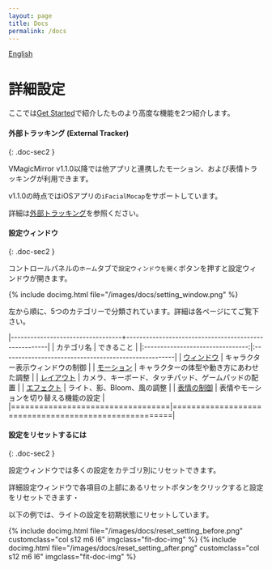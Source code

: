 ```yaml
---
layout: page
title: Docs
permalink: /docs
---
```


[English](./en/docs)

# 詳細設定

ここでは[Get Started](./get_started)で紹介したものより高度な機能を2つ紹介します。


#### 外部トラッキング (External Tracker)
{: .doc-sec2 }

VMagicMirror v1.1.0以降では他アプリと連携したモーション、および表情トラッキングが利用できます。

v1.1.0の時点ではiOSアプリの`iFacialMocap`をサポートしています。

詳細は[外部トラッキング](./docs/external_tracker)を参照ください。


#### 設定ウィンドウ
{: .doc-sec2 }

コントロールパネルの`ホーム`タブで`設定ウィンドウを開く`ボタンを押すと設定ウィンドウが開きます。

{% include docimg.html file="/images/docs/setting_window.png" %}

左から順に、5つのカテゴリーで分類されています。詳細は各ページにてご覧下さい。

|----------------------------------+------------------------------------------------------|
| カテゴリ名                       | できること                                           |
|:--------------------------------:|:-----------------------------------------------------|
| [ウィンドウ](./docs/window)      | キャラクター表示ウィンドウの制御                     |
| [モーション](./docs/motion)      | キャラクターの体型や動き方にあわせた調整             |
| [レイアウト](./docs/layout)      | カメラ、キーボード、タッチパッド、ゲームパッドの配置 |
| [エフェクト](./docs/effects)     | ライト、影、Bloom、風の調整                          |
| [表情の制御](./docs/expressions) | 表情やモーションを切り替える機能の設定               |
|==================================|======================================================|


#### 設定をリセットするには
{: .doc-sec2 }

設定ウィンドウでは多くの設定をカテゴリ別にリセットできます。

詳細設定ウィンドウで各項目の上部にあるリセットボタンをクリックすると設定をリセットできます・

以下の例では、ライトの設定を初期状態にリセットしています。

<div class="row">
{% include docimg.html file="/images/docs/reset_setting_before.png" customclass="col s12 m6 l6" imgclass="fit-doc-img" %}
{% include docimg.html file="/images/docs/reset_setting_after.png" customclass="col s12 m6 l6" imgclass="fit-doc-img" %}
</div>
